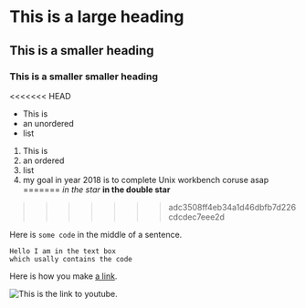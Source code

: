 # This is a large heading

## This is a smaller heading

### This is a smaller smaller heading

<<<<<<< HEAD
- This is
- an unordered
- list

1. This is
2. an ordered
3. list
4. my goal in year 2018 is to complete Unix workbench coruse asap
=======
*in the star*
**in the double star**
>>>>>>> adc3508ff4eb34a1d46dbfb7d226cdcdec7eee2d

Here is `some code` in the middle of a sentence.

```
Hello I am in the text box 
which usally contains the code 
```

Here is how you make [a link](https://www.google.co.th/).

![This is the link to youtube.](https://youtube.com)
